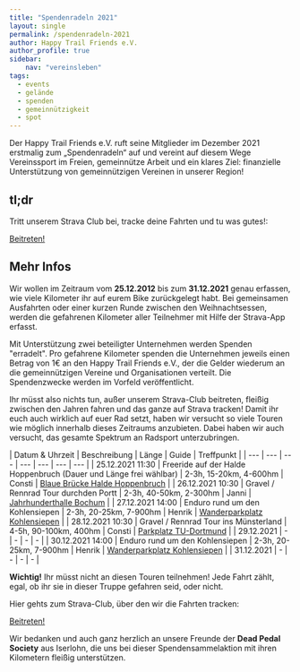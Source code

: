 ```yaml
---
title: "Spendenradeln 2021"
layout: single
permalink: /spendenradeln-2021
author: Happy Trail Friends e.V.
author_profile: true
sidebar:
    nav: "vereinsleben"
tags:
  - events
  - gelände
  - spenden
  - gemeinnützigkeit
  - spot
---
```


Der Happy Trail Friends e.V. ruft seine Mitglieder im Dezember 2021 erstmalig zum „Spendenradeln“ auf und vereint auf diesem Wege Vereinssport im Freien, gemeinnütze Arbeit und ein klares Ziel: finanzielle Unterstützung von gemeinnützigen Vereinen in unserer Region!

## tl;dr
Tritt unserem Strava Club bei, tracke deine Fahrten und tu was gutes!:

<a href="https://www.strava.com/clubs/spendenradeln" class="btn btn--primary">Beitreten!</a>

## Mehr Infos

Wir wollen im Zeitraum vom **25.12.2012** bis zum **31.12.2021** genau erfassen, wie viele Kilometer ihr auf eurem Bike zurückgelegt habt. Bei gemeinsamen Ausfahrten oder einer kurzen Runde zwischen den Weihnachtsessen, werden die gefahrenen Kilometer aller Teilnehmer mit Hilfe der Strava-App erfasst.

Mit Unterstützung zwei beteiligter Unternehmen werden Spenden "erradelt". Pro gefahrene Kilometer spenden die Unternehmen jeweils einen Betrag von 1€ an den Happy Trail Friends e.V., der die Gelder wiederum an die gemeinnützigen Vereine und Organisationen verteilt. Die Spendenzwecke werden im Vorfeld veröffentlicht.

Ihr müsst also nichts tun, außer unserem Strava-Club beitreten, fleißig zwischen den Jahren fahren und das ganze auf Strava tracken!
Damit ihr euch auch wirklich auf euer Rad setzt, haben wir versucht so viele Touren wie möglich innerhalb dieses Zeitraums anzubieten. Dabei haben wir auch versucht, das gesamte Spektrum an Radsport unterzubringen.

| Datum & Uhrzeit | Beschreibung | Länge | Guide | Treffpunkt |
| --- | --- | --- | --- | --- | --- | --- |
| 25.12.2021 11:30 | Freeride auf der Halde Hoppenbruch (Dauer und Länge frei wählbar) | 2-3h, 15-20km, 4-600hm | Consti | [Blaue Brücke Halde Hoppenbruch](https://goo.gl/maps/stfvv4tT2owBbWd29) |
| 26.12.2021 10:30 | Gravel / Rennrad Tour durchden Portt | 2-3h, 40-50km, 2-300hm | Janni | [Jahrhunderthalle Bochum](https://goo.gl/maps/hpGNF3U8Z5G2zMh48) |
| 27.12.2021 14:00 | Enduro rund um den Kohlensiepen | 2-3h, 20-25km, 7-900hm | Henrik | [Wanderparkplatz Kohlensiepen](https://goo.gl/maps/Mua77JuZWBpiZM6P8) |
| 28.12.2021 10:30 | Gravel / Rennrad Tour ins Münsterland | 4-5h, 90-100km, 400hm | Consti | [Parkplatz TU-Dortmund](https://goo.gl/maps/evFdQjePqFsx7BkZA) |
| 29.12.2021 | - | - | - | - |
| 30.12.2021 14:00 | Enduro rund um den Kohlensiepen | 2-3h, 20-25km, 7-900hm | Henrik | [Wanderparkplatz Kohlensiepen](https://goo.gl/maps/Mua77JuZWBpiZM6P8) |
| 31.12.2021 | - | - | - | - |

**Wichtig!** Ihr müsst nicht an diesen Touren teilnehmen! Jede Fahrt zählt, egal, ob ihr sie in dieser Truppe gefahren seid, oder nicht.

Hier gehts zum Strava-Club, über den wir die Fahrten tracken:

<a href="https://www.strava.com/clubs/spendenradeln" class="btn btn--primary">Beitreten!</a>

Wir bedanken und auch ganz herzlich an unsere Freunde der **Dead Pedal Society** aus Iserlohn, die uns bei dieser Spendensammelaktion mit ihren Kilometern fleißig unterstützen.